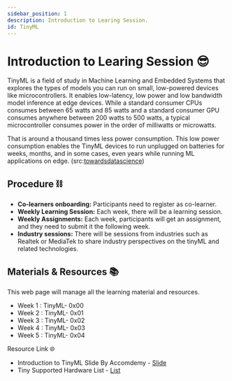 ```yaml
---
sidebar_position: 1
description: Introduction to Learing Session. 
id: TinyML
---
```


# Introduction to Learing Session 😎

TinyML is a field of study in Machine Learning and Embedded Systems that explores the types of models you can run on small, low-powered devices like microcontrollers. It enables low-latency, low power and low bandwidth model inference at edge devices. 
While a standard consumer CPUs consumes between 65 watts and 85 watts and a standard consumer GPU consumes anywhere between 200 watts to 500 watts, a typical microcontroller consumes power in the order of milliwatts or microwatts. 

<!-- ![](https://i0.wp.com/bdtechtalks.com/wp-content/uploads/2022/01/tinyml-cnn-microcontroller.jpg?w=1392&ssl=1) -->

That is around a thousand times less power consumption. This low power consumption enables the TinyML devices to run unplugged on batteries for weeks, months, and in some cases, even years while running ML applications on edge. (src:[towardsdatascience](https://towardsdatascience.com/an-introduction-to-tinyml-4617f314aa79))


## Procedure ⛓

* **Co-learners onboarding:** Participants need to register as co-learner. 
* **Weekly Learning Session:** Each week, there will be a learning session. 
* **Weekly Assignments:** Each week, participants will get an assignment, and they need to submit it the following week. 
* **Industry sessions:** There will be sessions from industries such as Realtek or MediaTek to share industry perspectives on the tinyML and related technologies. 

## Materials & Resources 📚

This web page will manage all the learning material and resources.

* Week 1 : TinyML- 0x00
* Week 2 : TinyML- 0x01
* Week 3 : TinyML- 0x02
* Week 4 : TinyML- 0x03
* Week 5 : TinyML- 0x04


Resource Link 🌐
* Introduction to TinyML Slide By Accomdemy - [Slide](https://docs.google.com/presentation/d/1FDYeaRdats0U0-jgMmM9BICJGdZRwG97qw5vBjBPQe0/edit#slide=id.g120b0cda2e7_0_199) 
* Tiny Supported Hardware List - [List](https://docs.google.com/spreadsheets/d/1R9cy2yvGq1iEdTgsaYYjq7gk1xHaqdqGqzdhziW0aPw/edit?usp=sharing) 









